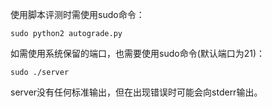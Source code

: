 使用脚本评测时需使用sudo命令：

```
sudo python2 autograde.py
```

如需使用系统保留的端口，也需要使用sudo命令(默认端口为21)：

```
sudo ./server
```

server没有任何标准输出，但在出现错误时可能会向stderr输出。